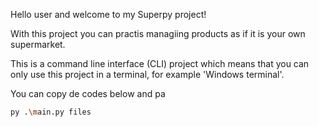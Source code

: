 Hello user and welcome to my Superpy project!

With this project you can practis managiing products as if it is your own supermarket.

This is a command line interface (CLI) project which means that you can only use this project in a terminal, for example 'Windows terminal'.

You can copy de codes below and pa




```sh
py .\main.py files
```

